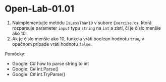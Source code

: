 # Open-Lab-01.01

1. Naimplementujte metódu `IsLessThan10` v subore `Exercise.cs`, ktorá rozparsuje parameter `input` typu `string` na `int` a zistí, či je číslo menšie ako 10. 
2. Ak je číslo menšie ako 10, funkcia vráti boolean hodnotu `true`, v opačnom prípade vráti hodnotu `false`.

Pomôcky: 
* Google: C# how to parse string to int
* Google: C# int.Parse()
* Google: C# int.TryParse()
